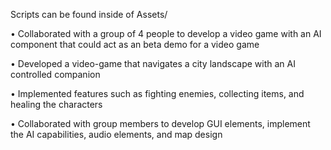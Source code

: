 Scripts can be found inside of Assets/


• Collaborated with a group of 4 people to develop a video game with an AI component that could act as an beta
demo for a video game

• Developed a video-game that navigates a city landscape with an AI controlled companion

• Implemented features such as fighting enemies, collecting items, and healing the characters

• Collaborated with group members to develop GUI elements, implement the AI capabilities, audio elements, and
map design 
